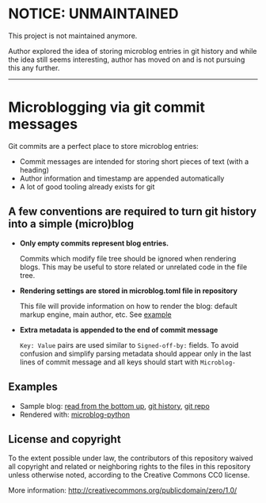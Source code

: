 # NOTICE: UNMAINTAINED

This project is not maintained anymore.

Author explored the idea of storing microblog entries in git history and while
the idea still seems interesting, author has moved on and is not pursuing this
any further.

---

# Microblogging via git commit messages

Git commits are a perfect place to store microblog entries:

- Commit messages are intended for storing short pieces of text (with a heading)
- Author information and timestamp are appended automatically
- A lot of good tooling already exists for git


## A few conventions are required to turn git history into a simple (micro)blog

- **Only empty commits represent blog entries.**

  Commits which modify file tree should be ignored when rendering blogs. This
  may be useful to store related or unrelated code in the file tree.

- **Rendering settings are stored in microblog.toml file in repository**

  This file will provide information on how to render the blog: default
  markup engine, main author, etc. See [example][microblog.toml]

[microblog.toml]: https://github.com/sio/microblog-python/blob/master/microblog.toml.example

- **Extra metadata is appended to the end of commit message**

  `Key: Value` pairs are used similar to `Signed-off-by:` fields. To avoid
  confusion and simplify parsing metadata should appear only in the last lines
  of commit message and all keys should start with `Microblog-`


## Examples

- Sample blog: [read from the bottom up][sample-render], [git history][sample],
  [git repo][sample-repo]
- Rendered with: [microblog-python]

[sample-render]: https://sio.github.io/microblog-spec/#4d48088968fbbe4157baf44380b4ce1d5c03fcc6
[sample]: https://github.com/sio/microblog-spec/commits/sample
[sample-repo]: https://github.com/sio/microblog-spec/tree/sample
[microblog-python]: https://github.com/sio/microblog-python


## License and copyright

To the extent possible under law, the contributors of this repository waived
all copyright and related or neighboring rights to the files in this
repository unless otherwise noted, according to the Creative Commons CC0
license.

More information: http://creativecommons.org/publicdomain/zero/1.0/
